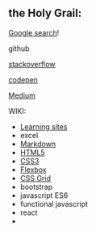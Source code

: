 ## the Holy Grail:

[Google search]([www.GOOGLE.com)! 

github

[stackoverflow](https://stackoverflow.com) 

[codepen](https://codepen.io/)

[Medium](https://medium.com/)



WIKI:

* [Learning sites](https://github.com/cnedelcu/testing1234/wiki/learning-sites)
* excel
* [Markdown](https://github.com/cnedelcu/testing1234/wiki/Markdown)
* [HTML5](https://github.com/cnedelcu/testing1234/wiki/HTML5)
* [CSS3](https://github.com/cnedelcu/testing1234/wiki/CSS3)
* [Flexbox](https://github.com/cnedelcu/testing1234/wiki/Flexbox)
* [CSS Grid](https://github.com/cnedelcu/testing1234/wiki/CSS-Grid)
* bootstrap
* javascript ES6
* functional javascript
* react
* 
